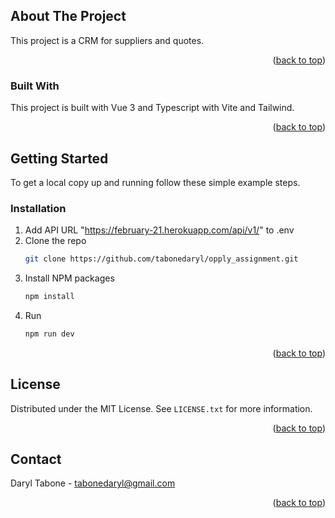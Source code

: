 <!-- ABOUT THE PROJECT -->
## About The Project

This project is a CRM for suppliers and quotes.

<p align="right">(<a href="#about-the-project">back to top</a>)</p>


### Built With

This project is built with Vue 3 and Typescript with Vite and Tailwind.

<p align="right">(<a href="#about-the-project">back to top</a>)</p>


<!-- GETTING STARTED -->
## Getting Started

To get a local copy up and running follow these simple example steps.

### Installation

1. Add API URL "https://february-21.herokuapp.com/api/v1/" to .env
2. Clone the repo
   ```sh
   git clone https://github.com/tabonedaryl/opply_assignment.git
   ```
3. Install NPM packages
   ```sh
   npm install
   ```
4. Run
   ```sh
   npm run dev
   ```

<p align="right">(<a href="#about-the-project">back to top</a>)</p>


<!-- LICENSE -->
## License

Distributed under the MIT License. See `LICENSE.txt` for more information.

<p align="right">(<a href="#about-the-project">back to top</a>)</p>


<!-- CONTACT -->
## Contact

Daryl Tabone - <a href="mailto:tabonedaryl@gmail.com">tabonedaryl@gmail.com</a>

<p align="right">(<a href="#readme-top">back to top</a>)</p>

